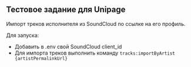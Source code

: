 
## Тестовое задание для Unipage

Импорт треков исполнителя из SoundCloud по ссылке на его профиль.

Для запуска:
- Добавить в .env свой SoundCloud client_id
- Для импорта треков выполнить команду `tracks:importByArtist {artistPermalinkUrl}` 
